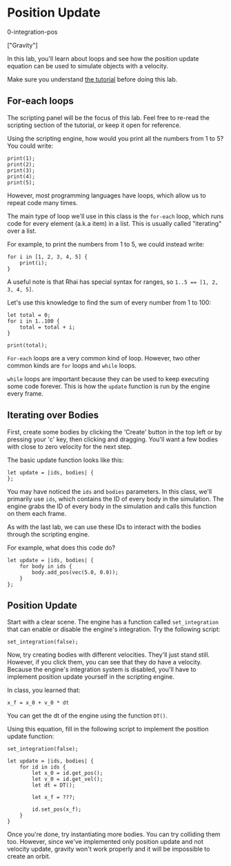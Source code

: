# Position Update

0-integration-pos

["Gravity"]

In this lab, you'll learn about loops and see how the position update
equation can be used to simulate objects with a velocity.

Make sure you understand [the tutorial](https://simple-physics.org/tutorial/gravity.html)
before doing this lab.

## For-each loops

The scripting panel will be the focus of this lab. Feel free to re-read the
scripting section of the tutorial, or keep it open for reference.

Using the scripting engine, how would you print all the numbers from 1 to 5?
You could write:

```
print(1);
print(2);
print(3);
print(4);
print(5);
```

However, most programming languages have loops, which
allow us to repeat code many times.

The main type of loop we'll use in this class is the
`for-each` loop, which runs code for every element (a.k.a item) 
in a list. This is usually called "iterating" over a list.

For example, to print the numbers from 1 to 5, we could instead
write:

```
for i in [1, 2, 3, 4, 5] {
    print(i);
}
```

A useful note is that Rhai has special syntax for ranges, so
`1..5 == [1, 2, 3, 4, 5]`.

Let's use this knowledge to find the sum of every number from 1 to 100:

```
let total = 0;
for i in 1..100 {
    total = total + i;
}

print(total);
```

`For-each` loops are a very common kind of loop. However, two other common
kinds are `for` loops and `while` loops.

`while` loops are important because they can be used to keep executing some
code forever. This is how the `update` function is run by the engine every frame.

## Iterating over Bodies

First, create some bodies by clicking the 'Create' button in the top left
or by pressing your 'c' key, then clicking and dragging. You'll want a few
bodies with close to zero velocity for the next step.

The basic update function looks like this:
```
let update = |ids, bodies| {
};
```

You may have noticed the `ids` and `bodies` parameters. In this class,
we'll primarily use `ids`, which contains the ID of every body in the
simulation. The engine grabs the ID of every body in the simulation
and calls this function on them each frame.

As with the last lab, we can use these IDs to interact with
the bodies through the scripting engine.

For example, what does this code do?
```
let update = |ids, bodies| {
    for body in ids {
        body.add_pos(vec(5.0, 0.0));
    } 
};
```

## Position Update

Start with a clear scene. The engine has a function called `set_integration` that
can enable or disable the engine's integration. Try the following script:

```
set_integration(false);
```

Now, try creating bodies with different velocities. They'll just stand still.
However, if you click them, you can see that they do have a velocity. Because
the engine's integration system is disabled, you'll have to implement position
update yourself in the scripting engine.

In class, you learned that:
```
x_f = x_0 + v_0 * dt
```

You can get the dt of the engine using the function `DT()`.

Using this equation, fill in the following script to implement the position update
function:

```
set_integration(false);

let update = |ids, bodies| {
    for id in ids {
        let x_0 = id.get_pos();
        let v_0 = id.get_vel();
        let dt = DT();

        let x_f = ???;

        id.set_pos(x_f);
    }
}
```

Once you're done, try instantiating more bodies. You can try colliding them too. However,
since we've implemented only position update and not velocity update, gravity won't work
properly and it will be impossible to create an orbit.
